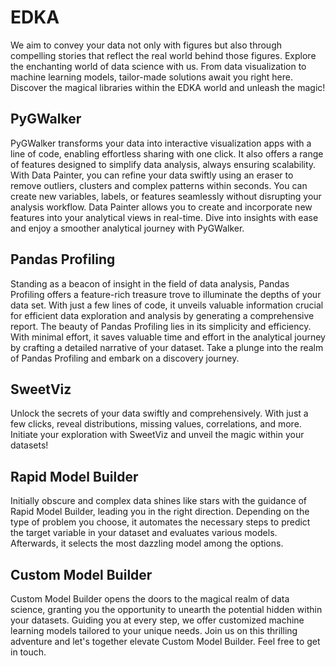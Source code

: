 # EDKA 

We aim to convey your data not only with figures but also through compelling stories that reflect the real world behind those figures. Explore the enchanting world of data science with us. From data visualization to machine learning models, tailor-made solutions await you right here. Discover the magical libraries within the EDKA world and unleash the magic!

## PyGWalker

PyGWalker transforms your data into interactive visualization apps with a line of code, enabling effortless sharing with one click. It also offers a range of features designed to simplify data analysis, always ensuring scalability. With Data Painter, you can refine your data swiftly using an eraser to remove outliers, clusters and complex patterns within seconds. You can create new variables, labels, or features seamlessly without disrupting your analysis workflow. Data Painter allows you to create and incorporate new features into your analytical views in real-time. Dive into insights with ease and enjoy a smoother analytical journey with PyGWalker.

## Pandas Profiling

Standing as a beacon of insight in the field of data analysis, Pandas Profiling offers a feature-rich treasure trove to illuminate the depths of your data set. With just a few lines of code, it unveils valuable information crucial for efficient data exploration and analysis by generating a comprehensive report. The beauty of Pandas Profiling lies in its simplicity and efficiency. With minimal effort, it saves valuable time and effort in the analytical journey by crafting a detailed narrative of your dataset. Take a plunge into the realm of Pandas Profiling and embark on a discovery journey.

## SweetViz

Unlock the secrets of your data swiftly and comprehensively. With just a few clicks, reveal distributions, missing values, correlations, and more. Initiate your exploration with SweetViz and unveil the magic within your datasets!

## Rapid Model Builder

Initially obscure and complex data shines like stars with the guidance of Rapid Model Builder, leading you in the right direction. Depending on the type of problem you choose, it automates the necessary steps to predict the target variable in your dataset and evaluates various models. Afterwards, it selects the most dazzling model among the options.

## Custom Model Builder

Custom Model Builder opens the doors to the magical realm of data science, granting you the opportunity to unearth the potential hidden within your datasets. Guiding you at every step, we offer customized machine learning models tailored to your unique needs. Join us on this thrilling adventure and let's together elevate Custom Model Builder. Feel free to get in touch.

